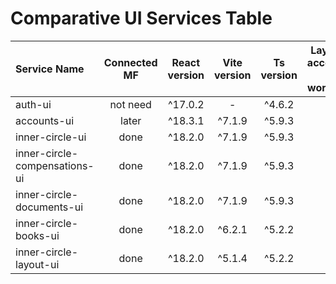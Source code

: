 # Comparative UI Services Table


| Service Name                  | Connected MF | React version | Vite version | Ts version | Layering according to workshop | Consistent linting rules |
| :---------------------------- | :----------: | :-----------: | :----------: | :--------: | :----------------------------: | :----------------------: |
| auth-ui                       |   not need   |    ^17.0.2    |      -       |   ^4.6.2   |               -                |             -            |
| accounts-ui                   |    later     |    ^18.3.1    |     ^7.1.9    |  ^5.9.3   |               ?                |             -            |
| inner-circle-ui               |     done     |    ^18.2.0    |    ^7.1.9    |   ^5.9.3   |               +                |             -            |
| inner-circle-compensations-ui |     done     |    ^18.2.0    |    ^7.1.9    |   ^5.9.3   |               +               |             -            |
| inner-circle-documents-ui     |     done     |    ^18.2.0    |    ^7.1.9    |   ^5.9.3   |               +                |             -            |
| inner-circle-books-ui         |     done     |    ^18.2.0    |    ^6.2.1    |   ^5.2.2   |               +                |             -            |
| inner-circle-layout-ui        |     done     |    ^18.2.0    |    ^5.1.4    |   ^5.2.2   |               -?               |             -            |
